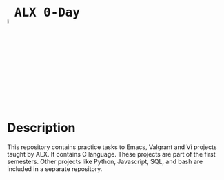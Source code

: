 # <pre> ALX 0-Day    <img src="https://user-images.githubusercontent.com/107026397/209780362-7bffc098-e7a2-4ecb-a078-6f62fba02e73.png" height = 5% width= 5%></pre>
# Description
This repository contains practice tasks to Emacs, Valgrant and Vi projects taught by ALX. It contains C language. These projects are part of the first semesters. Other projects like Python, Javascript, SQL, and bash are included in a separate repository.
